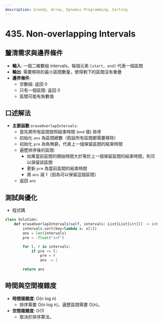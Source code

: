 ```yaml
---
description: Greedy, Array, Dynamic Programming, Sorting
---
```


# 435. Non-overlapping Intervals

## 釐清需求與邊界條件

* **輸入**: 一個二維數組 intervals，每個元素 `[start, end]` 代表一個區間
* **輸出**: 需要移除的最小區間數量，使得剩下的區間沒有重疊
* **邊界條件**:
  * 空數組: 返回 0
  * 只有一個區間: 返回 0
  * 區間可能有負數值

## 口述解法

* **主要函數** `eraseOverlapIntervals`:
  * 首先將所有區間按照結束時間 (`end` 值) 排序
  * 初始化 `ans` 為區間總數（假設所有區間都需要移除）
  * 初始化 `pre` 為負無窮，代表上一個保留區間的結束時間
  * 遍歷排序後的區間:
    * 如果當前區間的開始時間大於等於上一個保留區間的結束時間，則可以保留該區間
    * 更新 `pre` 為當前區間的結束時間
    * 將 `ans` 減 1（因為可以保留這個區間）
  * 返回 `ans`

## 測試與優化

* 程式碼

```python
class Solution:
    def eraseOverlapIntervals(self, intervals: List[List[int]]) -> int:
        intervals.sort(key=lambda x: x[1])
        ans = len(intervals)
        pre = -float("inf")

        for l, r in intervals:
            if pre <= l:
                pre = r
                ans -= 1
            
        return ans
```

## 時間與空間複雜度

* **時間複雜度**: O(n log n)
  * 排序需要 O(n log n)，遍歷區間需要 O(n)。
* **空間複雜度**: O(1)
  * 取決於排序算法。
